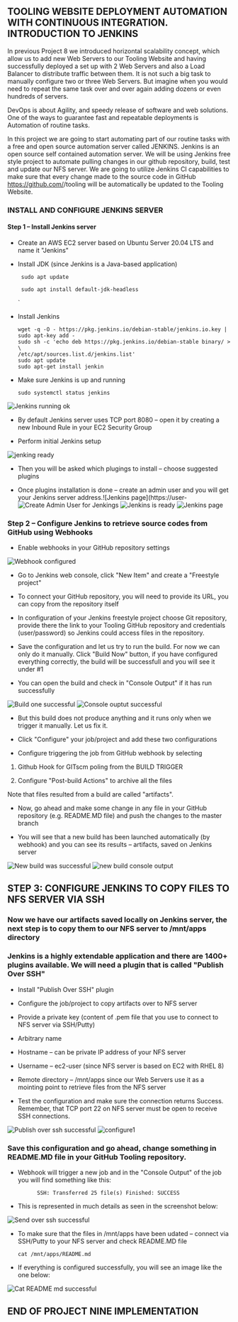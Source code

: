 ## TOOLING WEBSITE DEPLOYMENT AUTOMATION WITH CONTINUOUS INTEGRATION. INTRODUCTION TO JENKINS

In previous Project 8 we introduced horizontal scalability concept, which allow us to add new Web Servers to our Tooling Website and having successfully deployed a set up with 2 Web Servers and also a Load Balancer to distribute traffic between them. It is not such a big task to manually configure two or three Web Servers. But imagine when you would need to repeat the same task over and over again adding dozens or even hundreds of servers.

DevOps is about Agility, and speedy release of software and web solutions. One of the ways to guarantee fast and repeatable deployments is Automation of routine tasks.

In this project we are going to start automating part of our routine tasks with a free and open source automation server called JENKINS. 
Jenkins is an open source self contained automation server. We will be using Jenkins free style project to automate pulling changes in our github repository, build, test and update our NFS server. We are going to utilize Jenkins CI capabilities to make sure that every change made to the source code in GitHub https://github.com/<yourname>/tooling will be automatically be updated to the Tooling Website.

### INSTALL AND CONFIGURE JENKINS SERVER
#### Step 1 – Install Jenkins server

- Create an AWS EC2 server based on Ubuntu Server 20.04 LTS and name it "Jenkins"

- Install JDK (since Jenkins is a Java-based application)

     ` 
       sudo apt update                                                                                                                                      `
    
       sudo apt install default-jdk-headless
    `

 - Install Jenkins

     ```                                                                                                                             
     wget -q -O - https://pkg.jenkins.io/debian-stable/jenkins.io.key | sudo apt-key add -
     sudo sh -c 'echo deb https://pkg.jenkins.io/debian-stable binary/ > \
     /etc/apt/sources.list.d/jenkins.list'
     sudo apt update
     sudo apt-get install jenkin
     ```   

- Make sure Jenkins is up and running

   `sudo systemctl status jenkins`                                                                                                   

![Jenkins running ok](https://user-images.githubusercontent.com/65022146/199357103-7dd4fa54-3006-4c72-8da2-eab344409660.png)

- By default Jenkins server uses TCP port 8080 – open it by creating a new Inbound Rule in your EC2 Security Group

- Perform initial Jenkins setup

![jenking ready](https://user-images.githubusercontent.com/65022146/199358168-a08f411f-40cc-4cbe-bb0b-826a2862b725.png)

- Then you will be asked which plugings to install – choose suggested plugins

- Once plugins installation is done – create an admin user and you will get your Jenkins server address.![Jenkins page](https://user-
![Create Admin User for Jenkings](https://user-images.githubusercontent.com/65022146/199359120-35d37181-b56c-45eb-9cd8-51e773f8995c.png)
![Jenkins is ready](https://user-images.githubusercontent.com/65022146/199359122-25759fe1-0ab9-4020-8609-fa0ce3e9037d.png)
![Jenkins page](https://user-images.githubusercontent.com/65022146/199359445-ef4efc53-794a-40ea-bfcf-3c1fb08ab9a8.png)


### Step 2 – Configure Jenkins to retrieve source codes from GitHub using Webhooks

- Enable webhooks in your GitHub repository settings

![Webhook configured](https://user-images.githubusercontent.com/65022146/199359715-2c84a8fc-a417-4b8c-9f61-e5eee03558bf.png)


- Go to Jenkins web console, click "New Item" and create a "Freestyle project"

- To connect your GitHub repository, you will need to provide its URL, you can copy from the repository itself

- In configuration of your Jenkins freestyle project choose Git repository, provide there the link to your Tooling GitHub repository and credentials (user/password) so Jenkins could access files in the repository.

- Save the configuration and let us try to run the build. For now we can only do it manually.
Click "Build Now" button, if you have configured everything correctly, the build will be successfull and you will see it under #1

- You can open the build and check in "Console Output" if it has run successfully

![Build one successful](https://user-images.githubusercontent.com/65022146/199364289-3fd7ff26-b7a4-4822-b58d-6420fd5ff306.png)
![Console ouptut successful](https://user-images.githubusercontent.com/65022146/199364291-93b8a2a0-0b7e-4384-b96e-530b55e92e09.png)


- But this build does not produce anything and it runs only when we trigger it manually. Let us fix it.

- Click "Configure" your job/project and add these two configurations

- Configure triggering the job from GitHub webhook by selecting

1. Github Hook for GITscm poling from the BUILD TRIGGER

2. Configure "Post-build Actions" to archive all the files 

Note that files resulted from a build are called "artifacts".

- Now, go ahead and make some change in any file in your GitHub repository (e.g. README.MD file) and push the changes to the master branch

- You will see that a new build has been launched automatically (by webhook) and you can see its results – artifacts, saved on Jenkins server


![New build was successful](https://user-images.githubusercontent.com/65022146/199364598-c6592c58-e524-4be8-841f-aae95089b0c8.png)
![new build console output](https://user-images.githubusercontent.com/65022146/199364595-6b940330-34a6-48da-b064-d47f52436e30.png)



## STEP 3: CONFIGURE JENKINS TO COPY FILES TO NFS SERVER VIA SSH 

### Now we have our artifacts saved locally on Jenkins server, the next step is to copy them to our NFS server to /mnt/apps directory

### Jenkins is a highly extendable application and there are 1400+ plugins available. We will need a plugin that is called "Publish Over SSH"

- Install "Publish Over SSH" plugin

- Configure the job/project to copy artifacts over to NFS server

- Provide a private key (content of .pem file that you use to connect to NFS server via SSH/Putty)

- Arbitrary name

- Hostname – can be private IP address of your NFS server

- Username – ec2-user (since NFS server is based on EC2 with RHEL 8)

- Remote directory – /mnt/apps since our Web Servers use it as a mointing point to retrieve files from the NFS server

- Test the configuration and make sure the connection returns Success. Remember, that TCP port 22 on NFS server must be open to receive SSH connections.


![Publish over ssh successful](https://user-images.githubusercontent.com/65022146/199481019-29b9de80-d740-4a56-acb8-e8df825afdf6.png)
![configure1](https://user-images.githubusercontent.com/65022146/199481068-0130e5cf-2db3-47c8-b585-ccbcfe4eac9b.png)


### Save this configuration and go ahead, change something in README.MD file in your GitHub Tooling repository.

- Webhook will trigger a new job and in the "Console Output" of the job you will find something like this:

   ``      
    SSH: Transferred 25 file(s)
    Finished: SUCCESS
    ``            

- This is represented in much details as seen in the screenshot below:

![Send over ssh successful](https://user-images.githubusercontent.com/65022146/199482407-0ddfb6ef-2bc2-46e7-938a-4d3594c9430f.png)

- To make sure that the files in /mnt/apps have been udated – connect via SSH/Putty to your NFS server and check README.MD file

    `cat /mnt/apps/README.md`
    
- If everything is configured successfully, you will see an image like the one below:

![Cat README md successful](https://user-images.githubusercontent.com/65022146/199483043-cf1004bd-dcdc-46de-86dd-9ff892f5632e.png)
    
    
  
 ## END OF PROJECT NINE IMPLEMENTATION

